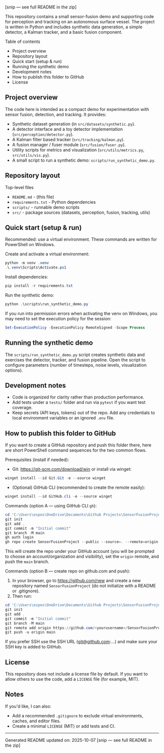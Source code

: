 [snip — see full README in the zip]

This repository contains a small sensor-fusion demo and supporting code for perception and tracking on an autonomous surface vessel. The project is written in Python and includes synthetic data generation, a simple detector, a Kalman tracker, and a basic fusion component.

Table of contents
- Project overview
- Repository layout
- Quick start (setup & run)
- Running the synthetic demo
- Development notes
- How to publish this folder to GitHub
- License

Project overview
----------------
The code here is intended as a compact demo for experimentation with sensor fusion, detection, and tracking. It provides:

- Synthetic dataset generation (in `src/datasets/synthetic.py`).
- A detector interface and a toy detector implementation (`src/perception/detector.py`).
- A Kalman filter based tracker (`src/tracking/kalman.py`).
- A fusion manager / fuser module (`src/fusion/fuser.py`).
- Utility scripts for metrics and visualization (`src/utils/metrics.py`, `src/utils/vis.py`).
- A small script to run a synthetic demo: `scripts/run_synthetic_demo.py`.

Repository layout
-----------------

Top-level files
- `README.md` - (this file)
- `requirements.txt` - Python dependencies
- `scripts/` - runnable demo scripts
- `src/` - package sources (datasets, perception, fusion, tracking, utils)

Quick start (setup & run)
-------------------------
Recommended: use a virtual environment. These commands are written for PowerShell on Windows.

Create and activate a virtual environment:

```powershell
python -m venv .venv
.\.venv\Scripts\Activate.ps1
```

Install dependencies:

```powershell
pip install -r requirements.txt
```

Run the synthetic demo:

```powershell
python .\scripts\run_synthetic_demo.py
```

If you run into permission errors when activating the venv on Windows, you may need to set the execution policy for the session:

```powershell
Set-ExecutionPolicy -ExecutionPolicy RemoteSigned -Scope Process
```

Running the synthetic demo
--------------------------
The `scripts/run_synthetic_demo.py` script creates synthetic data and exercises the detector, tracker, and fusion pipeline. Open the script to configure parameters (number of timesteps, noise levels, visualization options).

Development notes
-----------------
- Code is organized for clarity rather than production performance.
- Add tests under a `tests/` folder and run via `pytest` if you want test coverage.
- Keep secrets (API keys, tokens) out of the repo. Add any credentials to local environment variables or an ignored `.env` file.

How to publish this folder to GitHub
-----------------------------------
If you want to create a GitHub repository and push this folder there, here are short PowerShell command sequences for the two common flows.

Prerequisites (install if needed):

- Git: https://git-scm.com/download/win or install via winget:

```powershell
winget install --id Git.Git -e --source winget
```

- (Optional) GitHub CLI (recommended to create the remote easily):

```powershell
winget install --id GitHub.cli -e --source winget
```

Commands (option A — using GitHub CLI `gh`):

```powershell
cd 'C:\Users\espos\OneDrive\Documents\Github Projects\SensorFusionProject'
git init
git add .
git commit -m "Initial commit"
git branch -M main
gh auth login
gh repo create SensorFusionProject --public --source=. --remote=origin --push
```

This will create the repo under your GitHub account (you will be prompted to choose an account/organization and visibility), set the `origin` remote, and push the `main` branch.

Commands (option B — create repo on github.com and push):

1. In your browser, go to https://github.com/new and create a new repository named `SensorFusionProject` (do not initialize with a README or .gitignore).
2. Then run:

```powershell
cd 'C:\Users\espos\OneDrive\Documents\Github Projects\SensorFusionProject'
git init
git add .
git commit -m "Initial commit"
git branch -M main
git remote add origin https://github.com/<yourusername>/SensorFusionProject.git
git push -u origin main
```

If you prefer SSH use the SSH URL (git@github.com:...) and make sure your SSH key is added to GitHub.

License
-------
This repository does not include a license file by default. If you want to allow others to use the code, add a `LICENSE` file (for example, MIT).

Notes
-----
If you'd like, I can also:

- Add a recommended `.gitignore` to exclude virtual environments, caches, and editor files.
- Create a minimal `LICENSE` (MIT) or add tests and CI.

---
Generated README updated on: 2025-10-07
[snip — see full README in the zip]
